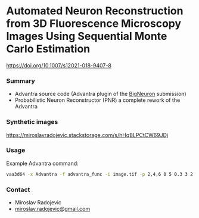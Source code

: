 # Automated Neuron Reconstruction from 3D Fluorescence Microscopy Images Using Sequential Monte Carlo Estimation #

https://doi.org/10.1007/s12021-018-9407-8

### Summary ###
* Advantra source code (Advantra plugin of the [BigNeuron](https://bitbucket.org/tutorials/markdowndemo) submission)
* Probabilistic Neuron Reconstructor (PNR) a complete rework of the Advantra

### Synthetic images ###

https://miroslavradojevic.stackstorage.com/s/hHqBLPCtCW69JDj

### Usage ###
Example Advantra command:
```bash
vaa3d64 -x Advantra -f advantra_func -i image.tif -p 2,4,6 0 5 0.3 3 2 200 20 2 4 1
```
### Contact ###
* Miroslav Radojevic
* miroslav.radojevic@gmail.com
